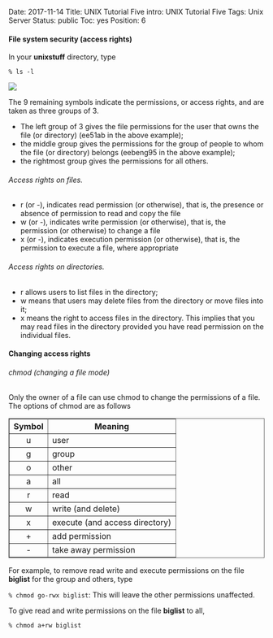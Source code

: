 Date: 2017-11-14
Title: UNIX Tutorial Five
intro: UNIX Tutorial Five
Tags: Unix Server
Status: public
Toc: yes
Position: 6

#### File system security (access rights)

In your <b>unixstuff</b> directory, type

<code>% ls -l</code>

![](http://www.ee.surrey.ac.uk/Teaching/Unix/file1.gif)

The 9 remaining symbols indicate the permissions, or access rights, and are taken as three groups of 3. 


+ The left group of 3 gives the file permissions for the user that owns the file (or directory) (ee51ab in the above example);
+ the middle group gives the permissions for the group of people to whom the file (or directory) belongs (eebeng95 in the above example);
+ the rightmost group gives the permissions for all others.

###### Access rights on files.

+ r (or -), indicates read permission (or otherwise), that is, the presence or absence of permission to read and copy the file
+ w (or -), indicates write permission (or otherwise), that is, the permission (or otherwise) to change a file
+ x (or -), indicates execution permission (or otherwise), that is, the permission to execute a file, where appropriate

###### Access rights on directories.


+ r allows users to list files in the directory;
+ w means that users may delete files from the directory or move files into it;
+ x means the right to access files in the directory. This implies that you may read files in the directory provided you have read permission on the individual files.

#### Changing access rights

###### chmod (changing a file mode)

Only the owner of a file can use chmod to change the permissions of a file. The options of chmod are as follows

<table cellspacing="0" cellpadding="3" bordercolor="#666666" border="1" align="center">
  <tbody><tr> 
    <th>Symbol</th>
    <th>Meaning</th>
  </tr>
  <tr> 
    <td><div align="center">u</div></td>
    <td>user</td>
  </tr>
  <tr> 
    <td><div align="center">g</div></td>
    <td>group</td>
  </tr>
  <tr> 
    <td><div align="center">o</div></td>
    <td>other</td>
  </tr>
  <tr> 
    <td><div align="center">a</div></td>
    <td>all</td>
  </tr>
  <tr> 
    <td><div align="center">r</div></td>
    <td>read</td>
  </tr>
  <tr> 
    <td><div align="center">w</div></td>
    <td>write (and delete)</td>
  </tr>
  <tr> 
    <td><div align="center">x</div></td>
    <td>execute (and access directory) </td>
  </tr>
  <tr> 
    <td><div align="center">+</div></td>
    <td>add permission</td>
  </tr>
  <tr> 
    <td><div align="center">-</div></td>
    <td>take away permission</td>
  </tr>
</tbody></table>

For example, to remove read write and execute permissions on the file <b>biglist</b> for the group and others, type

<code>% chmod go-rwx biglist</code>: This will leave the other permissions unaffected.

To give read and write permissions on the file <b>biglist</b> to all,

<code>% chmod a+rw biglist</code>

